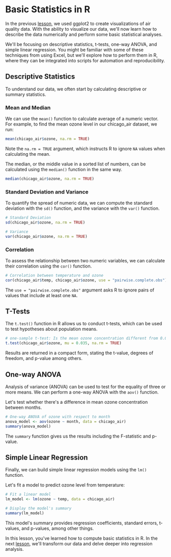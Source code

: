 # Basic Statistics in R

In the previous [lesson](./5-Plotting-with-ggplot2/readme.tmd), we used ggplot2 to create visualizations of air quality data. With the ability to visualize our data, we'll now learn how to describe the data numerically and perform some basic statistical analyses.

We'll be focusing on descriptive statistics, t-tests, one-way ANOVA, and simple linear regression. You might be familiar with some of these techniques from using Excel, but we'll explore how to perform them in R, where they can be integrated into scripts for automation and reproducibility.

## Descriptive Statistics

To understand our data, we often start by calculating descriptive or summary statistics. 

### Mean and Median

We can use the `mean()` function to calculate average of a numeric vector. For example, to find the mean ozone level in our chicago_air dataset, we run:

```r
mean(chicago_air$ozone, na.rm = TRUE)
```

Note the `na.rm = TRUE` argument, which instructs R to ignore `NA` values when calculating the mean.

The median, or the middle value in a sorted list of numbers, can be calculated using the `median()` function in the same way.

```r
median(chicago_air$ozone, na.rm = TRUE)
```

### Standard Deviation and Variance

To quantify the spread of numeric data, we can compute the standard deviation with the `sd()` function, and the variance with the `var()` function.

```r
# Standard Deviation
sd(chicago_air$ozone, na.rm = TRUE)

# Variance
var(chicago_air$ozone, na.rm = TRUE)
```

### Correlation

To assess the relationship between two numeric variables, we can calculate their correlation using the `cor()` function.

```r
# Correlation between temperature and ozone
cor(chicago_air$temp, chicago_air$ozone, use = "pairwise.complete.obs")
```

The `use = "pairwise.complete.obs"` argument asks R to ignore pairs of values that include at least one `NA`.

## T-Tests

The `t.test()` function in R allows us to conduct t-tests, which can be used to test hypotheses about population means.

```r
# one-sample t-test: Is the mean ozone concentration different from 0.035 ppm?
t.test(chicago_air$ozone, mu = 0.035, na.rm = TRUE)
```

Results are returned in a compact form, stating the t-value, degrees of freedom, and p-value among others. 

## One-way ANOVA

Analysis of variance (ANOVA) can be used to test for the equality of three or more means. We can perform a one-way ANOVA with the `aov()` function. 

Let's test whether there's a difference in mean ozone concentration between months.

```r
# One-way ANOVA of ozone with respect to month
anova_model <- aov(ozone ~ month, data = chicago_air)
summary(anova_model)
```

The `summary` function gives us the results including the F-statistic and p-value.

## Simple Linear Regression

Finally, we can build simple linear regression models using the `lm()` function.

Let's fit a model to predict ozone level from temperature:

```r
# Fit a linear model
lm_model <- lm(ozone ~ temp, data = chicago_air)

# Display the model's summary
summary(lm_model)
```

This model's summary provides regression coefficients, standard errors, t-values, and p-values, among other things.

In this lesson, you've learned how to compute basic statistics in R. In the next [lesson](./7-Data-Transformation-and-Simple-Regression/readme.tmd), we'll transform our data and delve deeper into regression analysis.